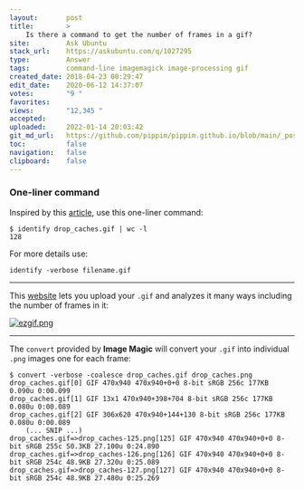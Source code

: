 ```yaml
---
layout:       post
title:        >
    Is there a command to get the number of frames in a gif?
site:         Ask Ubuntu
stack_url:    https://askubuntu.com/q/1027295
type:         Answer
tags:         command-line imagemagick image-processing gif
created_date: 2018-04-23 00:29:47
edit_date:    2020-06-12 14:37:07
votes:        "9 "
favorites:    
views:        "12,345 "
accepted:     
uploaded:     2022-01-14 20:03:42
git_md_url:   https://github.com/pippim/pippim.github.io/blob/main/_posts/2018/2018-04-23-Is-there-a-command-to-get-the-number-of-frames-in-a-gif^.md
toc:          false
navigation:   false
clipboard:    false
---
```


### One-liner command

Inspired by this [article][1], use this one-liner command:

``` 
$ identify drop_caches.gif | wc -l
128

```

For more details use:

``` 
identify -verbose filename.gif

```


----------


This [website][2] lets you upload your `.gif` and analyzes it many ways including the number of frames in it:

[![ezgif.png][3]][3]


----------


The `convert` provided by **Image Magic** will convert your `.gif` into individual `.png` images one for each frame:

``` 
$ convert -verbose -coalesce drop_caches.gif drop_caches.png
drop_caches.gif[0] GIF 470x940 470x940+0+0 8-bit sRGB 256c 177KB 0.090u 0:00.099
drop_caches.gif[1] GIF 13x1 470x940+398+704 8-bit sRGB 256c 177KB 0.080u 0:00.089
drop_caches.gif[2] GIF 306x620 470x940+144+130 8-bit sRGB 256c 177KB 0.080u 0:00.089
    (... SNIP ...)
drop_caches.gif=>drop_caches-125.png[125] GIF 470x940 470x940+0+0 8-bit sRGB 255c 50.3KB 27.100u 0:24.890
drop_caches.gif=>drop_caches-126.png[126] GIF 470x940 470x940+0+0 8-bit sRGB 254c 48.9KB 27.320u 0:25.089
drop_caches.gif=>drop_caches-127.png[127] GIF 470x940 470x940+0+0 8-bit sRGB 254c 48.9KB 27.480u 0:25.269

```






  [1]: https://gnutips.wordpress.com/2010/08/10/view-image-file-metadata-from-the-command-line/
  [2]: https://ezgif.com/split/ezgif-3-a91fe0e517.gif
  [3]: https://i.stack.imgur.com/wgCVZ.png
